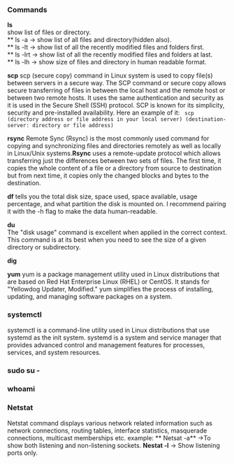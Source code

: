### Commands

**ls**  
   show list of files or directory.<br />
   ** ls -a -> show list of all files and directory(hidden also).<br />
   ** ls -lt -> show list of all the recently modified files and folders first.<br />
   ** ls -lrt -> show list of all the recently modified files and folders at last.<br />
   ** ls -lh -> show size of files and directory in human readable format.<br />
   

**scp** 
   scp (secure copy) command in Linux system is used to copy file(s) between servers in a secure way. The SCP command or secure copy allows secure transferring of files in between the local host and the remote host or between two remote hosts. It uses the same authentication and security as it is used in the Secure Shell (SSH) protocol. SCP is known for its simplicity, security and pre-installed availability. 
Here an example of it:
``` scp (directory address or file address in your local server) (destination-server: directory or file address)```

**rsync** 
   Remote Sync (Rsync) is the most commonly used command for copying and synchronizing files and directories remotely as well as locally in Linux/Unix systems.**Rsync** uses a remote-update protocol which allows transferring just the differences between two sets of files. The first time, it copies the whole content of a file or a directory from source to destination but from next time, it copies only the changed blocks and bytes to the destination.
           


**df** 
   tells you the total disk size, space used, space available, usage percentage, and what partition the disk is mounted on. I recommend pairing it with the -h flag to make the data human-readable.


**du**  
   The "disk usage" command is excellent when applied in the correct context. This command is at its best when you need to see the size of a given directory or subdirectory.

**dig**  

**yum**
   yum is a package management utility used in Linux distributions that are based on Red Hat Enterprise Linux (RHEL) or CentOS. It stands for "Yellowdog Updater, Modified." yum simplifies the process of installing, updating, and managing software packages on a system.

### systemctl
   systemctl is a command-line utility used in Linux distributions that use systemd as the init system. systemd is a system and service manager that provides advanced control and management features for processes, services, and system resources.


### sudo su -

### whoami

### Netstat
   Netstat command displays various network related information such as network connections, routing tables, interface statistics, masquerade connections, multicast memberships etc.
   example:
   ** Netsat -a** ->To show both listening and non-listening sockets.
   **Nestat -l** -> Show listening ports only.

 
